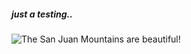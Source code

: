 ##### just a testing..


![The San Juan Mountains are beautiful!](/assets/images/san-juan-mountains.jpg "San Juan Mountains")
